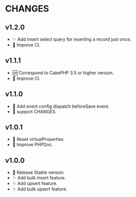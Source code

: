 # CHANGES

## v1.2.0
- :sparkles: Add insert select query for inserting a record just once.
- :green_heart: Improve CI.

## v1.1.1
- :up: Correspond to CakePHP 3.5 or higher version.
- :green_heart: Improve CI.

## v1.1.0
- :wrench: Add event config dispatch beforeSave event.
- :memo: support CHANGES.

## v1.0.1
- :lipstick: Reset virtualProperties.
- :speech_balloon: Improve PHPDoc.

## v1.0.0
- :tada: Release Stable version.
- :sparkles: Add bulk insert feature.
- :sparkles: Add upsert feature.
- :sparkles: Add bulk upsert feature.
